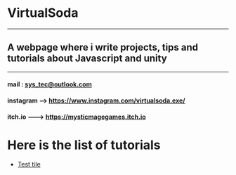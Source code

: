 # VirtualSoda
-------------
## A webpage where i write projects, tips and tutorials about Javascript and unity
-------------
#### mail : sys_tec@outlook.com
#### instagram --> https://www.instagram.com/virtualsoda.exe/
#### itch.io ---> https://mysticmagegames.itch.io





# Here is the list of tutorials

- [Test tile](https://google.com)
